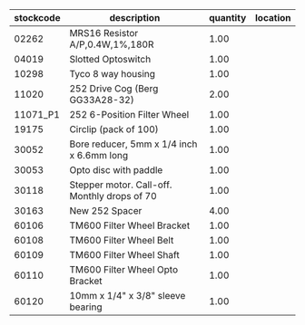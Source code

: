 |stockcode|description|quantity|location|
|---------|-----------|--------|--------|
|02262|MRS16 Resistor A/P,0.4W,1%,180R|1.00||
|04019|Slotted Optoswitch|1.00||
|10298|Tyco 8 way housing|1.00||
|11020|252 Drive Cog (Berg GG33A28-32)|2.00||
|11071_P1|252 6-Position Filter Wheel|1.00||
|19175|Circlip (pack of 100)|1.00||
|30052|Bore reducer, 5mm x 1/4 inch x 6.6mm long|1.00||
|30053|Opto disc with paddle|1.00||
|30118|Stepper motor.  Call-off.  Monthly drops of 70|1.00||
|30163|New 252 Spacer|4.00||
|60106|TM600 Filter Wheel Bracket|1.00||
|60108|TM600 Filter Wheel Belt|1.00||
|60109|TM600 Filter Wheel Shaft|1.00||
|60110|TM600 Filter Wheel Opto Bracket|1.00||
|60120|10mm x 1/4" x 3/8" sleeve bearing|1.00||

